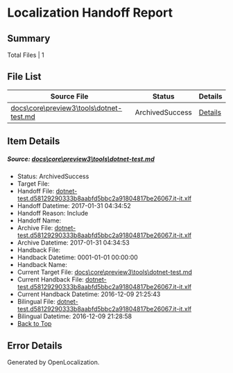 # <a name='report-top'></a> Localization Handoff Report

## Summary
 Total Files | 1

## File List
 Source File | Status | Details 
 ----------- | ------ | ------- 
 [docs\core\preview3\tools\dotnet-test.md](https://github.com/dotnet/docs/blob/27bf4bfcae6fdcabda2d5cc86f0d0cb530bf4cbb/docs/core/preview3/tools/dotnet-test.md) | ArchivedSuccess | [Details](#77c77d0111c828e447faab46d8f12c07f1516d2873)

## Item Details
##### <a name='77c77d0111c828e447faab46d8f12c07f1516d2873'></a> Source: [docs\core\preview3\tools\dotnet-test.md](https://github.com/dotnet/docs/blob/27bf4bfcae6fdcabda2d5cc86f0d0cb530bf4cbb/docs/core/preview3/tools/dotnet-test.md)
* Status: ArchivedSuccess
* Target File: 
* Handoff File: [dotnet-test.d58129290333b8aabfd5bbc2a91804817be26067.it-it.xlf](https://github.com/dotnet/docs.handoff/blob/0c47cb79790b22a8e175c08a1c8d0232fdc9e9c5/ol-handoff/dotnet/docs.it-it/master/dotnet-core/dotnet-test.d58129290333b8aabfd5bbc2a91804817be26067.it-it.xlf)
* Handoff Datetime: 2017-01-31 04:34:52
* Handoff Reason: Include
* Handoff Name: 
* Archive File: [dotnet-test.d58129290333b8aabfd5bbc2a91804817be26067.it-it.xlf](https://github.com/dotnet/docs.handoff/blob/f8c80d7afcca444a17d8cf501ff158405f71a57e/ol-archive/dotnet/docs.it-it/master/dotnet-core/dotnet-test.d58129290333b8aabfd5bbc2a91804817be26067.it-it.xlf)
* Archive Datetime: 2017-01-31 04:34:53
* Handback File: 
* Handback Datetime: 0001-01-01 00:00:00
* Handback Name: 
* Current Target File: [docs\core\preview3\tools\dotnet-test.md](https://github.com/dotnet/docs.it-it/blob/a1391120b2a9f52245fbe1a4769a7466abba66b6/docs/core/preview3/tools/dotnet-test.md)
* Current Handback File: [dotnet-test.d58129290333b8aabfd5bbc2a91804817be26067.it-it.xlf](https://github.com/dotnet/docs.handback/blob/da62ac7ab99b8e50099c09fea2b9598ed29ae2b4/ol-handback/dotnet/docs.it-it/master/ht-p1/dotnet-test.d58129290333b8aabfd5bbc2a91804817be26067.it-it.xlf)
* Current Handback Datetime: 2016-12-09 21:25:43
* Bilingual File: [dotnet-test.d58129290333b8aabfd5bbc2a91804817be26067.it-it.xlf](https://github.com/dotnet/docs.handback/blob/da62ac7ab99b8e50099c09fea2b9598ed29ae2b4/ol-handback/dotnet/docs.it-it/master/ht-p1/dotnet-test.d58129290333b8aabfd5bbc2a91804817be26067.it-it.xlf)
* Bilingual Datetime: 2016-12-09 21:28:58
* [Back to Top](#report-top)


## Error Details

Generated by OpenLocalization.
